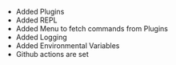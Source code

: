 - Added Plugins
- Added REPL
- Added Menu to fetch commands from Plugins
- Added Logging
- Added Environmental Variables
- Github actions are set
